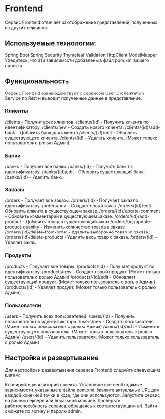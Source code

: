 # Frontend

Сервис Frontend отвечает за отображение представлений, полученных из других сервисов.

## Используемые технологии:

Spring Boot Spring Security Thymeleaf Validation HttpClient ModelMapper Убедитесь, что эти зависимости добавлены в файл pom.xml вашего проекта.

## Функциональность

Сервис Frontend взаимодействует с сервисом User Orchestration Service по Rest и выводит полученные данные в представление.

### Клиенты

/clients - Получит всех клиентов. 
/clients/{id} - Получить клиента по идентификатору. 
/clients/new - Создать нового клиента. 
/clients/{id}/add-bank - Добавить банк для клиента 
/clients/{id}/edit - Обновить существующего клиента. 
/clients/{id} - Удалить клиента. (Может только пользователь с ролью Админ)

### Банки

/banks - Получает все банки. 
/banks/{id} - Получить банк по идентификатору. 
/banks/{id}/edit - Обновить существующий банк. 
/banks/{id} - Удалить банк.

### Заказы

/orders - Получает все заказы. 
/orders/{id} - Получает заказ по идентификатору. 
/orders/new - Создает новый заказ. 
/orders/{id}/edit - Обновить клиента в существующем заказе. 
/orders/{id}/update-comment - Обновить комментарий в существующем заказе. 
/orders/{id}/add-product - Добавить товар в существующий заказ 
/orders/{id}/update-product-quantity - Изменить количество товара в заказе 
/orders/{id}/delete-from-order - Удалить выборочно товар из заказа. 
/orders/{id}/delete-products - Удалить весь товар с заказа. 
/orders/{id} - Удаляет заказ.

### Продукты

/products - Получает все товары. 
/products/{id} - Получает продукт по идентификатору. 
/products/new - Создает новый продукт. (Может только пользователь с ролью Админ) 
/products/{id}/edit - Обновляет существующий продукт. (Может только пользователь с ролью Админ) 
/products/{id} - Удаляет продукт. (Может только пользователь с ролью Админ)

### Пользователи

/users - Получить всех пользователей. 
/users/{id} - Получить пользователя по идентификатора. 
/users/new - Создать пользователя. (Может только пользователь с ролью Админ) 
/users/{id}/edit - Изменить существующего пользователя. (Может только пользователь с ролью Админ) 
/users/{id} - Удалить пользователя. (Может только пользователь с ролью Админ)

## Настройка и развертывание

Для настройки и развертывания сервиса Frontend следуйте следующим шагам:

Клонируйте репозиторий проекта.
Установите все необходимые зависимости, указанные в файле pom.xml. 
Укажите актуальные URL для каждой конечной точки в коде, где они используются. 
Запустите сервис на вашем сервере или локальной машине. 
Проверьте работоспособность сервиса, обращаясь к соответствующим url. 
Зайти сможете по логину и паролю admin.